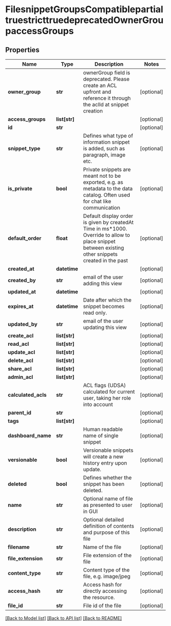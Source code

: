 # FilesnippetGroupsCompatiblepartialtruestricttruedeprecatedOwnerGroupaccessGroups

## Properties
Name | Type | Description | Notes
------------ | ------------- | ------------- | -------------
**owner_group** | **str** | ownerGroup field is deprecated. Please create an ACL upfront and reference it through the aclId at snippet creation | [optional] 
**access_groups** | **list[str]** |  | [optional] 
**id** | **str** |  | [optional] 
**snippet_type** | **str** | Defines what type of information snippet is added, such as paragraph, image etc. | [optional] 
**is_private** | **bool** | Private snippets are meant not to be exported, e.g. as metadata to the data catalog. Often used for chat like communication | [optional] 
**default_order** | **float** | Default display order is given by createdAt Time in ms*1000. Override to allow to place snippet between existing other snippets created in the past | [optional] 
**created_at** | **datetime** |  | [optional] 
**created_by** | **str** | email of the user adding this view | [optional] 
**updated_at** | **datetime** |  | [optional] 
**expires_at** | **datetime** | Date after which the snippet becomes read only. | [optional] 
**updated_by** | **str** | email of the user updating this view | [optional] 
**create_acl** | **list[str]** |  | [optional] 
**read_acl** | **list[str]** |  | [optional] 
**update_acl** | **list[str]** |  | [optional] 
**delete_acl** | **list[str]** |  | [optional] 
**share_acl** | **list[str]** |  | [optional] 
**admin_acl** | **list[str]** |  | [optional] 
**calculated_acls** | **str** | ACL flags (UDSA) calculated for current user, taking her role into account | [optional] 
**parent_id** | **str** |  | [optional] 
**tags** | **list[str]** |  | [optional] 
**dashboard_name** | **str** | Human readable name of single snippet | [optional] 
**versionable** | **bool** | Versionable snippets will create a new history entry upon update. | [optional] 
**deleted** | **bool** | Defines whether the snippet has been deleted.  | [optional] 
**name** | **str** | Optional name of file as presented to user in GUI | [optional] 
**description** | **str** | Optional detailed definition of contents and purpose of this file | [optional] 
**filename** | **str** | Name of the file | [optional] 
**file_extension** | **str** | File extension of the file | [optional] 
**content_type** | **str** | Content type of the file, e.g. image/jpeg | [optional] 
**access_hash** | **str** | Access hash for directly accessing the resource. | [optional] 
**file_id** | **str** | File id of the file | [optional] 

[[Back to Model list]](../README.md#documentation-for-models) [[Back to API list]](../README.md#documentation-for-api-endpoints) [[Back to README]](../README.md)

